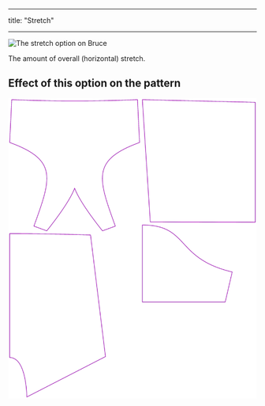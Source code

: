 ***

title: "Stretch"

***

![The stretch option on Bruce](./stretch.svg)

The amount of overall (horizontal) stretch.

## Effect of this option on the pattern

![This image shows the effect of this option by superimposing several variants that have a different value for this option](bruce_stretch_sample.svg "Effect of this option on the pattern")
